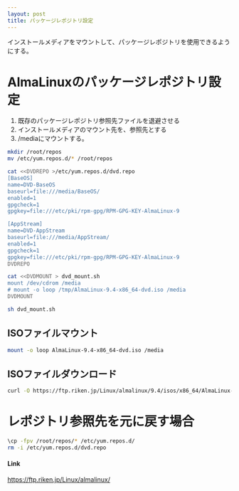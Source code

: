 ```yaml
---
layout: post
title: パッケージレポジトリ設定
---
```


インストールメディアをマウントして、パッケージレポジトリを使用できるようにする。

# AlmaLinuxのパッケージレポジトリ設定

1. 既存のパッケージレポジトリ参照先ファイルを退避させる
1. インストールメディアのマウント先を、参照先とする
1. /mediaにマウントする。

```sh
mkdir /root/repos
mv /etc/yum.repos.d/* /root/repos

cat <<DVDREPO >/etc/yum.repos.d/dvd.repo
[BaseOS]
name=DVD-BaseOS
baseurl=file:///media/BaseOS/
enabled=1
gpgcheck=1
gpgkey=file:///etc/pki/rpm-gpg/RPM-GPG-KEY-AlmaLinux-9

[AppStream]
name=DVD-AppStream
baseurl=file:///media/AppStream/
enabled=1
gpgcheck=1
gpgkey=file:///etc/pki/rpm-gpg/RPM-GPG-KEY-AlmaLinux-9
DVDREPO

cat <<DVDMOUNT > dvd_mount.sh
mount /dev/cdrom /media
# mount -o loop /tmp/AlmaLinux-9.4-x86_64-dvd.iso /media
DVDMOUNT

sh dvd_mount.sh
```

## ISOファイルマウント

```sh
mount -o loop AlmaLinux-9.4-x86_64-dvd.iso /media
```

## ISOファイルダウンロード

```sh
curl -O https://ftp.riken.jp/Linux/almalinux/9.4/isos/x86_64/AlmaLinux-9.4-x86_64-dvd.iso
```

# レポジトリ参照先を元に戻す場合

```sh
\cp -fpv /root/repos/* /etc/yum.repos.d/
rm -i /etc/yum.repos.d/dvd.repo
```

#### Link

<https://ftp.riken.jp/Linux/almalinux/>